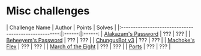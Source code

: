 # Misc challenges

|                   Challenge Name                     | Author | Points | Solves |
|:----------------------------------------------------:|:------:|:------:
| [Alakazam's Password](/alakazams-password) | ??? | ??? |
| [Beheeyem's Password](/beheeyems-password) | ??? | ??? |
| [ChungusBot v3](/ChungusBot-v3) | ??? | ??? |
| [Machoke's Flex](/machokes-flex) | ??? | ??? |
| [March of the Eight](/MarchOfTheEight) | ??? | ??? |
| [Ports](/ports) | ??? | ??? |

